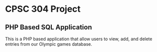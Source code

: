 # CPSC 304 Project

## PHP Based SQL Application

This is a PHP based application that allow users to view, add, and delete entries from our Olympic games database. 
